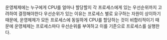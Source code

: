운영체제에는 누구에게 CPU를 얼마나 할당할지 각 프로세스에게 있는 우선순위까지 고려하여 결정해야한다
우선순위가 있는 이유는
프로세스 별로 요구하는 자원이 상이하기 때문에, 운영체제가 모든 프로세스에 
동일하게 CPU를 할당하는 것이 비합리적이기 때문에
운영체제는 프로세스마다 우선순위를 부여하고 이를 기준으로 프로세스를 실행한다.